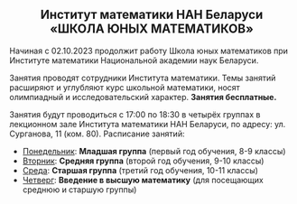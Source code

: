 <h2 style="text-align: center;">Институт математики НАН Беларуси<br>
<b>«ШКОЛА ЮНЫХ МАТЕМАТИКОВ»</b></h2>

<p>Начиная с 02.10.2023 продолжит работу Школа юных математиков при Институте математики Национальной академии наук Беларуси.</p>
<p>Занятия проводят сотрудники Института математики. Темы занятий расширяют и углубляют курс школьной математики, носят олимпиадный и исследовательский характер. <b>Занятия бесплатные.</b></p>
<p>Занятия будут проводиться с 17:00 по 18:30 в четырёх группах в лекционном зале Института математики НАН Беларуси, по адресу: ул. Сурганова, 11 (ком. 80). Расписание занятий:</p>

* <u>Понедельник</u>: **Младшая группа** (первый год обучения, 8-9 классы)
* <u>Вторник</u>: **Средняя группа** (второй год обучения, 9-10 классы)
* <u>Среда</u>: **Старшая группа** (третий год обучения, 10-11 классы)
* <u>Четверг</u>: **Введение в высшую математику** (для посещающих среднюю и старшую группы)
